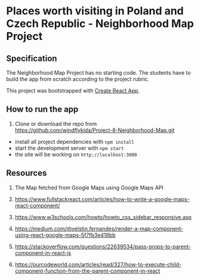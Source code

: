 # Places worth visiting in Poland and Czech Republic - Neighborhood Map Project

## Specification

The Neighborhood Map Project has no starting code. The students have to build the app from scratch according to the project rubric.

This project was bootstrapped with [Create React App](https://github.com/facebook/create-react-app).



## How to run the app

1. Clone or download the repo from https://github.com/windflykida/Project-8-Neighborhood-Map.git

* install all project dependencies with `npm install`
* start the development server with `npm start`
* the site will be working on `http://localhost:3000`

## Resources
1. The Map fetched from Google Maps using Google Maps API
2. https://www.fullstackreact.com/articles/how-to-write-a-google-maps-react-component/

3. https://www.w3schools.com/howto/howto_css_sidebar_responsive.asp

4. https://medium.com/@yelstin.fernandes/render-a-map-component-using-react-google-maps-5f7fb3e418bb

5. https://stackoverflow.com/questions/22639534/pass-props-to-parent-component-in-react-js

6. https://ourcodeworld.com/articles/read/327/how-to-execute-child-component-function-from-the-parent-component-in-react
